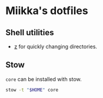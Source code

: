 # Miikka's dotfiles

## Shell utilities

* [z](https://github.com/rupa/z) for quickly changing directories.

## Stow

`core` can be installed with stow.

```sh
stow -t "$HOME" core
```
